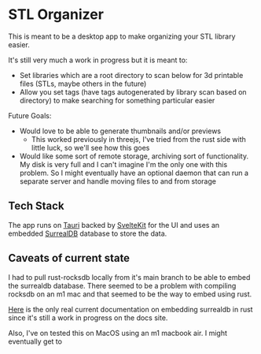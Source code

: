 # STL Organizer

This is meant to be a desktop app to make organizing your STL library easier.

It's still very much a work in progress but it is meant to:

- Set libraries which are a root directory to scan below for 3d printable files (STLs, maybe others in the future)
- Allow you set tags (have tags autogenerated by library scan based on directory) to make searching for something particular easier

Future Goals:

- Would love to be able to generate thumbnails and/or previews
  - This worked previously in threejs, I've tried from the rust side with little luck, so we'll see how this goes
- Would like some sort of remote storage, archiving sort of functionality. My disk is very full and I can't imagine I'm the only one with this problem. So I might eventually have an optional daemon that can run a separate server and handle moving files to and from storage

## Tech Stack

The app runs on [Tauri](https://tauri.app/) backed by [SvelteKit](https://kit.svelte.dev/) for the UI and uses an embedded [SurrealDB](https://surrealdb.com/) database to store the data.

## Caveats of current state

I had to pull rust-rocksdb locally from it's main branch to be able to embed the surrealdb database. There seemed to be a problem with compiling rocksdb on an m1 mac and that seemed to be the way to embed using rust.

[Here](https://github.com/surrealdb/surrealdb/blob/main/lib/src/api/engine/local/mod.rs#L1C10-L1C10) is the only real current documentation on embedding surrealdb in rust since it's still a work in progress on the docs site.

Also, I've on tested this on MacOS using an m1 macbook air. I might eventually get to
